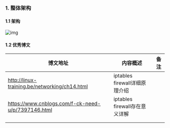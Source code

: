 ### 1. 整体架构

#### 1.1 架构

![img](http://linux-training.be/networking/images/iptables_filter_nat2.png)

#### 1.2 优秀博文

| 博文地址                                           | 内容概述                      | 备注 |
| -------------------------------------------------- | ----------------------------- | ---- |
| http://linux-training.be/networking/ch14.html      | iptables firewall详细原理介绍 |      |
| https://www.cnblogs.com/f-ck-need-u/p/7397146.html | iptables firewall存在意义详解 |      |
|                                                    |                               |      |
|                                                    |                               |      |


